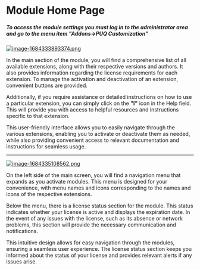 # Module Home Page

##### To access the module settings you must log in to the administrator area and go to the menu item "**Addons-&gt;PUQ Customization**"

[![image-1684333893374.png](https://doc.puq.info/uploads/images/gallery/2023-05/scaled-1680-/image-1684333893374.png)](https://doc.puq.info/uploads/images/gallery/2023-05/image-1684333893374.png)

In the main section of the module, you will find a comprehensive list of all available extensions, along with their respective versions and authors. It also provides information regarding the license requirements for each extension. To manage the activation and deactivation of an extension, convenient buttons are provided.

Additionally, if you require assistance or detailed instructions on how to use a particular extension, you can simply click on the **"I"** icon in the Help field. This will provide you with access to helpful resources and instructions specific to that extension.

This user-friendly interface allows you to easily navigate through the various extensions, enabling you to activate or deactivate them as needed, while also providing convenient access to relevant documentation and instructions for seamless usage.

- - - - - -

[![image-1684335108562.png](https://doc.puq.info/uploads/images/gallery/2023-05/scaled-1680-/image-1684335108562.png)](https://doc.puq.info/uploads/images/gallery/2023-05/image-1684335108562.png)

On the left side of the main screen, you will find a navigation menu that expands as you activate modules. This menu is designed for your convenience, with menu names and icons corresponding to the names and icons of the respective extensions.

Below the menu, there is a license status section for the module. This status indicates whether your license is active and displays the expiration date. In the event of any issues with the license, such as its absence or network problems, this section will provide the necessary communication and notifications.

This intuitive design allows for easy navigation through the modules, ensuring a seamless user experience. The license status section keeps you informed about the status of your license and provides relevant alerts if any issues arise.